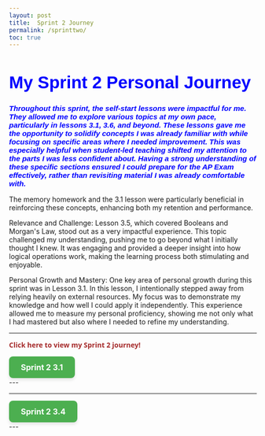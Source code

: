 ```yaml
---
layout: post
title:  Sprint 2 Journey
permalink: /sprinttwo/
toc: true
---
```


<html>
<body>
<h1 style="font-size:300%; color: Blue; font: bold 35px Arial, sans-serif;">
My Sprint 2 Personal Journey </h1>

<p style="font-size:100%; color: Blue; font: italic bold 15px Arial, sans-serif;"> Throughout this sprint, the self-start lessons were impactful for me. They allowed me to explore various topics at my own pace, particularly in lessons 3.1, 3.6, and beyond. These lessons gave me the opportunity to solidify concepts I was already familiar with while focusing on specific areas where I needed improvement. This was especially helpful when student-led teaching shifted my attention to the parts I was less confident about. Having a strong understanding of these specific sections ensured I could prepare for the AP Exam effectively, rather than revisiting material I was already comfortable with.

The memory homework and the 3.1 lesson were particularly beneficial in reinforcing these concepts, enhancing both my retention and performance.

Relevance and Challenge: Lesson 3.5, which covered Booleans and Morgan's Law, stood out as a very impactful experience. This topic challenged my understanding, pushing me to go beyond what I initially thought I knew. It was engaging and provided a deeper insight into how logical operations work, making the learning process both stimulating and enjoyable.

Personal Growth and Mastery: One key area of personal growth during this sprint was in Lesson 3.1. In this lesson, I intentionally stepped away from relying heavily on external resources. My focus was to demonstrate my knowledge and how well I could apply it independently. This experience allowed me to measure my personal proficiency, showing me not only what I had mastered but also where I needed to refine my understanding.</p>



</body>
</html>

---
<p style=" color: Brown; font: bold 14px Open Sans;"> Click here to view my Sprint 2 journey! </p>

<!-- second information -->
<div>
    <!-- notice how tags can be put INSIDE eachother -->
      <a href="https://nighthawkcoders.github.io/portfolio_2025/csp/big-idea/p3/3-1-0" class="button-link">Sprint 2 3.1</a>

<style>
.button-link {
    display: inline-block;
    padding: 12px 24px;
    font-size: 16px;
    font-weight: bold;
    text-align: center;
    text-decoration: none;
    color: #fff;
    background-color: #4CAF50;
    border: none;
    border-radius: 8px;
    box-shadow: 0px 4px 6px rgba(0, 0, 0, 0.1);
    transition: background-color 0.3s ease, box-shadow 0.3s ease;
}

.button-link:hover {
    background-color: #45a049;
    box-shadow: 0px 6px 8px rgba(0, 0, 0, 0.2);
}

.button-link:active {
    background-color: #3e8e41;
    box-shadow: 0px 2px 4px rgba(0, 0, 0, 0.1);
    transform: translateY(2px);

}

</style>
     
</div>
---

---
<!-- second information -->
<div>
    <!-- notice how tags can be put INSIDE eachother -->
      <a href="https://nighthawkcoders.github.io/portfolio_2025/csp/big-idea/p3/3-4-0" class="button-link">Sprint 2 3.4</a>

<style>
.button-link {
    display: inline-block;
    padding: 12px 24px;
    font-size: 16px;
    font-weight: bold;
    text-align: center;
    text-decoration: none;
    color: #fff;
    background-color: #4CAF50;
    border: none;
    border-radius: 8px;
    box-shadow: 0px 4px 6px rgba(0, 0, 0, 0.1);
    transition: background-color 0.3s ease, box-shadow 0.3s ease;
}

.button-link:hover {
    background-color: #45a049;
    box-shadow: 0px 6px 8px rgba(0, 0, 0, 0.2);
}

.button-link:active {
    background-color: #3e8e41;
    box-shadow: 0px 2px 4px rgba(0, 0, 0, 0.1);
    transform: translateY(2px);

}

</style>
     
</div>
---




